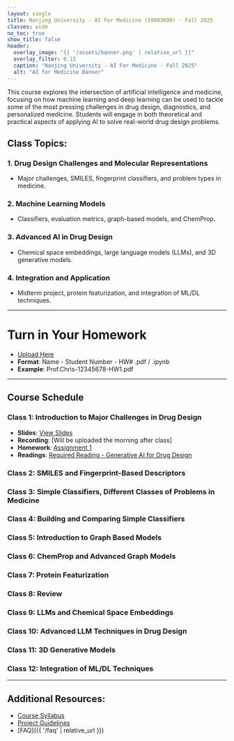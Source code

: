 ```yaml
---
layout: single
title: Nanjing University - AI For Medicine (19003690) - Fall 2025
classes: wide
no_toc: true
show_title: false
header:
  overlay_image: "{{ '/assets/banner.png' | relative_url }}"
  overlay_filter: 0.15
  caption: "Nanjing University - AI For Medicine - Fall 2025"
  alt: "AI for Medicine Banner"
---
```



This course explores the intersection of artificial intelligence and medicine, focusing on how machine learning and deep learning can be used to tackle some of the most pressing challenges in drug design, diagnostics, and personalized medicine. Students will engage in both theoretical and practical aspects of applying AI to solve real-world drug design problems.

## Class Topics:
### 1. Drug Design Challenges and Molecular Representations
- Major challenges, SMILES, fingerprint classifiers, and problem types in medicine.

### 2. Machine Learning Models
- Classifiers, evaluation metrics, graph-based models, and ChemProp.

### 3. Advanced AI in Drug Design
- Chemical space embeddings, large language models (LLMs), and 3D generative models.

### 4. Integration and Application
- Midterm project, protein featurization, and integration of ML/DL techniques.

---

# Turn in Your Homework
- [Upload Here](https://box.nju.edu.cn/u/d/398f9e0290134a448a74/)
- **Format**: Name - Student Number - HW# .pdf / .ipynb
- **Example**: Prof.Chris-12345678-HW1.pdf 


---
## Course Schedule

### Class 1: Introduction to Major Challenges in Drug Design

- **Slides**: [View Slides](https://box.nju.edu.cn/f/58e3d956771c4f3cbc33/)
- **Recording**: [Will be uploaded the morning after class] <!--[Download Recording](https://box.nju.edu.cn/f/1828717361c5485dac2e/?dl=1)-->
- **Homework**: [Assignment 1](https://www.kaggle.com/code/chrisbutch/nju-ai-for-medicine-2025-class-1)
- **Readings**: [Required Reading - Generative AI for Drug Design](https://box.nju.edu.cn/f/3d48c811e7724b838922/)


### Class 2: SMILES and Fingerprint-Based Descriptors
<!--
- **Slides**: [Download Slides](https://box.nju.edu.cn/f/9f5198b0ede3404fa47f/)
- **Recording**: [View Recording](https://box.nju.edu.cn/f/06cf6708323d4fd8a9b3/)
- **Homework**: [Assignment 2](https://www.kaggle.com/code/chrisbutch/nju-ai-for-medicine-2024-class-2)
- **Readings**: 
  [Required Reading - Deep Learning for the Life Sciences - Chapter 4 – Pages 41-52](https://box.nju.edu.cn/f/cdc1ee58e51547f09b81/)
  [Suggested Reading - Molecular Representations in AI-driven Drug Discovery](https://box.nju.edu.cn/f/fabde827e2f844188c95/)
-->

### Class 3: Simple Classifiers, Different Classes of Problems in Medicine
<!--
- **Slides**: [Download Slides](https://box.nju.edu.cn/f/35fbf7a0aff6428c81af/)
- **Recording**: [Watch Recording](https://box.nju.edu.cn/f/5ac70df3324747a3a0b7/)
- **Homework**: [Assignment 3](https://www.kaggle.com/code/chrisbutch/nju-ai-for-medicine-2024-class-3)
- **Readings**: [Required Reading - Fundamentals of Machine Learning and Deep Learning in Medicine - Chapter 1](https://box.nju.edu.cn/f/ebbdf4ca8b574b7a8ac6/)
-->

### Class 4: Building and Comparing Simple Classifiers
<!--
- **Slides**: [Download Slides](https://box.nju.edu.cn/f/4aab21d95cd74cf6b2e8/)
- **Recording**: [Watch Recording](https://box.nju.edu.cn/f/df670b16efd741259cd6/)
- **Homework**: [Assignment 4](https://www.kaggle.com/code/chrisbutch/nju-ai-for-medicine-2024-class-4)
- **Readings**: 
  [Suggested Reading - Evaluation metrics and statistical tests for machine learning](https://box.nju.edu.cn/f/5e221b6ddf5c4741aa78/)
-->

### Class 5: Introduction to Graph Based Models
<!-- 
- **Slides**: [Download Slides](https://box.nju.edu.cn/f/5f3ef631978341e5a0f9/)
- **Recording**: [Watch Recording](https://box.nju.edu.cn/f/a73d848cc4414d43b479/)
- **Homework**: [Assignment 5](https://www.kaggle.com/code/chrisbutch/nju-ai-for-medicine-2024-class-5/)
- **Readings**: 
  [Suggested Reading - Can GNNs Learn Better Molecular Descriptors](https://box.nju.edu.cn/f/17ee05f747644a2e979b/)
-->

### Class 6: ChemProp and Advanced Graph Models
<!-- 
- **Slides**: [Download Slides](https://box.nju.edu.cn/f/03d8d0342c814fe0a353/)
- **Recording**: [Watch Recording](https://box.nju.edu.cn/f/32612d7b385041bcaada/)
- **Homework**: [Assignment 6](https://www.kaggle.com/code/chrisbutch/nju-ai-for-medicine-2024-class-6)
- **Readings**: 
  [Suggested Reading - A Deep Learning Approach to Antibiotic Discovery](https://box.nju.edu.cn/f/1e01b2c6831240a89d0f/)
-->

### Class 7: Protein Featurization

<!--
- **Slides**: [Download Slides](https://box.nju.edu.cn/f/c432b649c8c844f48b1e/)
- **Recording**: [Watch Recording](https://box.nju.edu.cn/f/3ec9215d285340f0ab3d/)
- **Homework**: [One Page Project Proposal Due](https://box.nju.edu.cn/f/d693b1bfbe8544ffadba/)
- **Readings**: 
  [Suggested Reading - AlphaFold Accelerated Discovery of Psychotropic Agonists](https://box.nju.edu.cn/f/8839ba19a2574f4e9525/)
  [Suggested Reading - Big Data And Benchmarking Initiatives To Bridge The Gap From Alphafold To Drug Design](https://box.nju.edu.cn/f/6f5a186385a74ed6a4c1/)
  [Suggested Reading - Five Protein Design Question that Still Challenge AI](https://box.nju.edu.cn/f/16cc08ecec914a9399c1/)
-->

### Class 8: Review 
<!-- 
- **Slides**: [Download Slides](#)
- **Recording**: [Watch Recording](#)
- **Homework**: [Assignment 2](#)
- **Readings**: [Required Reading](#)
-->

### Class 9: LLMs and Chemical Space Embeddings 
<!-- 
- **Slides**: [Download Slides](#)
- **Recording**: [Watch Recording](#)
- **Homework**: [Assignment 2](#)
- **Readings**: [Required Reading](#)
-->

### Class 10: Advanced LLM Techniques in Drug Design 
<!-- 
- **Slides**: [Download Slides](#)
- **Recording**: [Watch Recording](#)
- **Homework**: [Assignment 2](#)
- **Readings**: [Required Reading](#)
-->

### Class 11: 3D Generative Models 
<!-- 
- **Slides**: [Download Slides](#)
- **Recording**: [Watch Recording](#)
- **Homework**: [Assignment 2](#)
- **Readings**: [Required Reading](#)
-->

### Class 12: Integration of ML/DL Techniques 
<!-- 
- **Slides**: [Download Slides](#)
- **Recording**: [Watch Recording](#)
- **Homework**: [Assignment 2](#)
- **Readings**: [Required Reading](#)
-->




---


## Additional Resources:
- [Course Syllabus](https://box.nju.edu.cn/f/eceacfcbec424447b87f/)
- [Project Guidelines](https://box.nju.edu.cn/f/d693b1bfbe8544ffadba/)
- [FAQ]({{ '/faq' | relative_url }})
